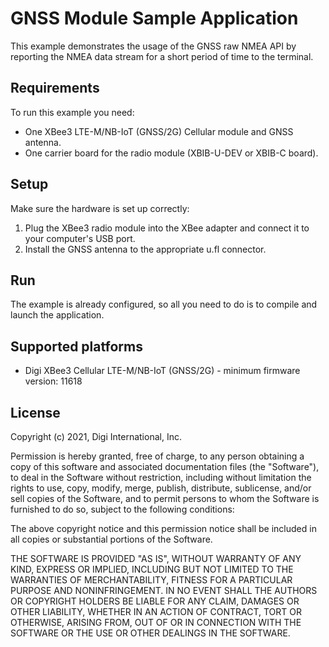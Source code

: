 GNSS Module Sample Application
===========================

This example demonstrates the usage of the GNSS raw NMEA API by
reporting the NMEA data stream for a short period of time to the
terminal.

Requirements
------------

To run this example you need:

* One XBee3 LTE-M/NB-IoT (GNSS/2G) Cellular module and GNSS antenna.
* One carrier board for the radio module (XBIB-U-DEV or XBIB-C board).

Setup
-----

Make sure the hardware is set up correctly:

1. Plug the XBee3 radio module into the XBee adapter and connect it to your
   computer's USB port.
2. Install the GNSS antenna to the appropriate u.fl connector.

Run
---

The example is already configured, so all you need to do is to compile and
launch the application.


Supported platforms
-------------------

* Digi XBee3 Cellular LTE-M/NB-IoT (GNSS/2G) - minimum firmware version: 11618

License
-------

Copyright (c) 2021, Digi International, Inc.

Permission is hereby granted, free of charge, to any person obtaining a copy
of this software and associated documentation files (the "Software"), to deal
in the Software without restriction, including without limitation the rights
to use, copy, modify, merge, publish, distribute, sublicense, and/or sell
copies of the Software, and to permit persons to whom the Software is
furnished to do so, subject to the following conditions:

The above copyright notice and this permission notice shall be included in all
copies or substantial portions of the Software.

THE SOFTWARE IS PROVIDED "AS IS", WITHOUT WARRANTY OF ANY KIND, EXPRESS OR
IMPLIED, INCLUDING BUT NOT LIMITED TO THE WARRANTIES OF MERCHANTABILITY,
FITNESS FOR A PARTICULAR PURPOSE AND NONINFRINGEMENT. IN NO EVENT SHALL THE
AUTHORS OR COPYRIGHT HOLDERS BE LIABLE FOR ANY CLAIM, DAMAGES OR OTHER
LIABILITY, WHETHER IN AN ACTION OF CONTRACT, TORT OR OTHERWISE, ARISING FROM,
OUT OF OR IN CONNECTION WITH THE SOFTWARE OR THE USE OR OTHER DEALINGS IN THE
SOFTWARE.
